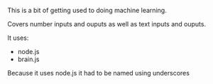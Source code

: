 This is a bit of getting used to doing machine learning.

Covers number inputs and ouputs as well as text inputs and ouputs.

It uses:
- node.js
- brain.js

Because it uses node.js it had to be named using underscores